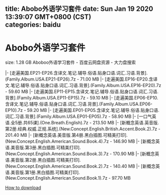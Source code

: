 
title: Abobo外语学习套件
date: Sun Jan 19 2020 13:39:07 GMT+0800 (CST)    
categories: baidu
---

# Abobo外语学习套件
size: 1.28 GB
 Aboboo外语学习套件 - 百度云网盘资源 - 大力盘搜索
 
|- [走遍美国.EP21-EP26.含译文.笔记.辅导.俗语.贴身口语.词汇.习语.背景].(Family.Album.USA.EP21-EP26).7z - 71.00 MB
|- [走遍美国.EP16-EP20.含译文.笔记.辅导.俗语.贴身口语.词汇.习语.背景].(Family.Album.USA.EP16-EP20).7z - 59.60 MB
|- [走遍美国.EP11-EP15.含译文.笔记.辅导.俗语.贴身口语.词汇.习语.背景].(Family.Album.USA.EP11-EP15).7z - 59.10 MB
|- [走遍美国.EP06-EP10.含译文.笔记.辅导.俗语.贴身口语.词汇.习语.背景].(Family.Album.USA.EP06-EP10).7z - 59.20 MB
|- [走遍美国.EP01-EP05.含译文.笔记.辅导.俗语.贴身口语.词汇.习语.背景].(Family.Album.USA.EP01-EP05).7z - 58.90 MB
|- [一口气英语.全5册.共65课].(One.Breath.English).7z - 213.50 MB
|- [新概念英语.英音版.第2册.经典.权威.正规.系统].(New.Concept.English.British.Accent.Book.2).7z - 201.40 MB
|- [新概念英语.美音版.第4册.黑白插图.可精美打印].(New.Concept.English.American.Sound.Book.4).7z - 146.90 MB
|- [新概念英语.美音版.第3册.黑白插图.可精美打印].(New.Concept.English.American.Sound.Book.3).7z - 170.90 MB
|- [新概念英语.美音版.第2册.黑白插图.可精美打印].(New.Concept.English.American.Sound.Book.2).7z - 140.40 MB
|- [新概念英语.美音版.第1册.黑白插图.可精美打印].(New.Concept.English.American.Sound.Book.1).7z - 97.70 MB

[How to download](https://bpcam.bemobtrk.com/go/2ceec3aa-1ca2-46d6-b9ff-aaa5c184517c?jno=2302)